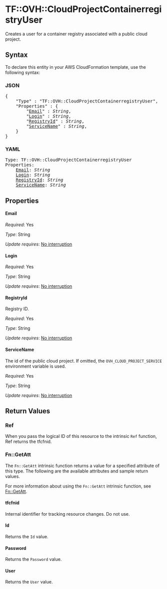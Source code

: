 # TF::OVH::CloudProjectContainerregistryUser

Creates a user for a container registry associated with a public cloud project.

## Syntax

To declare this entity in your AWS CloudFormation template, use the following syntax:

### JSON

<pre>
{
    "Type" : "TF::OVH::CloudProjectContainerregistryUser",
    "Properties" : {
        "<a href="#email" title="Email">Email</a>" : <i>String</i>,
        "<a href="#login" title="Login">Login</a>" : <i>String</i>,
        "<a href="#registryid" title="RegistryId">RegistryId</a>" : <i>String</i>,
        "<a href="#servicename" title="ServiceName">ServiceName</a>" : <i>String</i>,
    }
}
</pre>

### YAML

<pre>
Type: TF::OVH::CloudProjectContainerregistryUser
Properties:
    <a href="#email" title="Email">Email</a>: <i>String</i>
    <a href="#login" title="Login">Login</a>: <i>String</i>
    <a href="#registryid" title="RegistryId">RegistryId</a>: <i>String</i>
    <a href="#servicename" title="ServiceName">ServiceName</a>: <i>String</i>
</pre>

## Properties

#### Email

_Required_: Yes

_Type_: String

_Update requires_: [No interruption](https://docs.aws.amazon.com/AWSCloudFormation/latest/UserGuide/using-cfn-updating-stacks-update-behaviors.html#update-no-interrupt)

#### Login

_Required_: Yes

_Type_: String

_Update requires_: [No interruption](https://docs.aws.amazon.com/AWSCloudFormation/latest/UserGuide/using-cfn-updating-stacks-update-behaviors.html#update-no-interrupt)

#### RegistryId

Registry ID.

_Required_: Yes

_Type_: String

_Update requires_: [No interruption](https://docs.aws.amazon.com/AWSCloudFormation/latest/UserGuide/using-cfn-updating-stacks-update-behaviors.html#update-no-interrupt)

#### ServiceName

The id of the public cloud project. If omitted,
the `OVH_CLOUD_PROJECT_SERVICE` environment variable is used.

_Required_: Yes

_Type_: String

_Update requires_: [No interruption](https://docs.aws.amazon.com/AWSCloudFormation/latest/UserGuide/using-cfn-updating-stacks-update-behaviors.html#update-no-interrupt)

## Return Values

### Ref

When you pass the logical ID of this resource to the intrinsic `Ref` function, Ref returns the tfcfnid.

### Fn::GetAtt

The `Fn::GetAtt` intrinsic function returns a value for a specified attribute of this type. The following are the available attributes and sample return values.

For more information about using the `Fn::GetAtt` intrinsic function, see [Fn::GetAtt](https://docs.aws.amazon.com/AWSCloudFormation/latest/UserGuide/intrinsic-function-reference-getatt.html).

#### tfcfnid

Internal identifier for tracking resource changes. Do not use.

#### Id

Returns the <code>Id</code> value.

#### Password

Returns the <code>Password</code> value.

#### User

Returns the <code>User</code> value.

